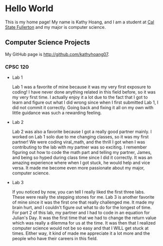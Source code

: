 # Hello World

This is my home page! My name is Kathy Hoang, and I am a student at [Cal State Fullerton](http://www.fullerton.edu/) and my major is computer science.

## Computer Science Projects

My GitHub page is http://github.com/kathyhoang07.

### CPSC 120

* Lab 1

    Lab 1 was a favorite of mine because it was my very first exposure to coding! I have never done anything related in this field before, so it was my very first time. I actually enjoy it a lot due to the fact that I got to learn and figure out what I did wrong since when I first submitted Lab 1, I did not commit it correctly. Going back and fixing it all on my own with little guidance was such a rewarding feeling.

* Lab 2
    
    Lab 2 was also a favorite because I got a really good partner mainly. I worked on Lab 1 solo due to me changing classes, so it was my first partner! We were coding viral_math, and the thrill I got when I was contributing to the lab with my partner was so exciting. I remember figuring out how to code the math part and telling my partner, James, and being so hyped during class time since I did it correctly. It was an amazing experience where when I got stuck, he would help and vice versa. It made me become even more passionate about my major, computer science. 

* Lab 3

    If you noticed by now, you can tell I really liked the first three labs. These were really the stepping stones for me. Lab 3 is another favorite of mine since it was the first one that really challenged me. It made my brain hurt, and I couldn't figure out what to do for the longest of time. For part 2 of this lab, my partner and I had to code in an equation for Julian's Day. It was the first time that we had to change the return value which was really a dilemma for us at the time. It was then that I realized computer science would not be so easy and that I WILL get stuck at times. Either way, it kind of made me appreciate it a lot more and the people who have their careers in this field. 

